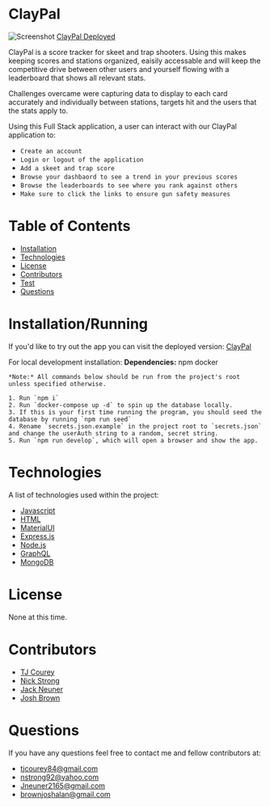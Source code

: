 # ClayPal

![Screenshot](client/src/components/img/cpscreenshoot.png)
[ClayPal Deployed](https://claypal.herokuapp.com/)

ClayPal is a score tracker for skeet and trap shooters. Using this makes keeping scores and stations organized, eaisily accessable and will keep the competitive drive between other users and yourself flowing with a leaderboard that shows all relevant stats.

Challenges overcame were capturing data to display to each card accurately and individually between stations, targets hit and the users that the stats apply to.

Using this Full Stack application, a user can interact with our ClayPal application to:

- `Create an account`
- `Login or logout of the application`
- `Add a skeet and trap score`
- `Browse your dashbaord to see a trend in your previous scores`
- `Browse the leaderboards to see where you rank against others`
- `Make sure to click the links to ensure gun safety measures`

# Table of Contents

- [Installation](#installation)
- [Technologies](#technologies)
- [License](#license)
- [Contributors](#contributors)
- [Test](#tests)
- [Questions](#questions)

# Installation/Running

If you'd like to try out the app you can visit the deployed version: [ClayPal](https://claypal.herokuapp.com/)

For local development installation:
	**Dependencies:** 
		npm
		docker

	*Note:* All commands below should be run from the project's root unless specified otherwise.

	1. Run `npm i` 
	2. Run `docker-compose up -d` to spin up the database locally.
	3. If this is your first time running the program, you should seed the database by running `npm run seed`
	4. Rename `secrets.json.example` in the project root to `secrets.json` and change the userAuth string to a random, secret string.
	5. Run `npm run develop`, which will open a browser and show the app.

# Technologies

A list of technologies used within the project:

- [Javascript](https://www.javascript.com/)
- [HTML](https://html.com/)
- [MaterialUI](https://material-ui.com/)
- [Express.js](https://expressjs.com/)
- [Node.js](https://nodejs.org/en/)
- [GraphQL](https://graphql.org/)
- [MongoDB](https://www.mongodb.com/)

# License

None at this time.

# Contributors

- [TJ Courey](https://github.com/TJCourey)
- [Nick Strong](https://github.com/strong-one)
- [Jack Neuner](https://github.com/jneuner21)
- [Josh Brown](https://github.com/Brownies-SE)

# Questions

If you have any questions feel free to contact me and fellow contributors at:

- tjcourey84@gmail.com
- nstrong92@yahoo.com
- Jneuner2165@gmail.com
- brownjoshalan@gmail.com
